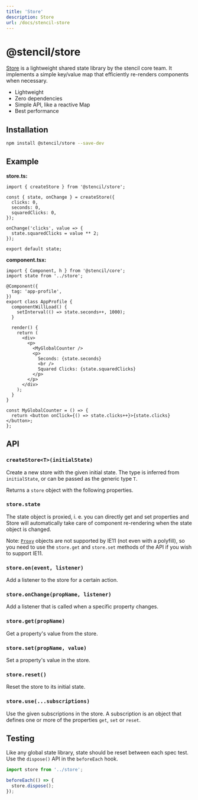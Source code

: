 ```yaml
---
title: 'Store'
description: Store
url: /docs/stencil-store
---
```


# @stencil/store

[Store](https://github.com/ionic-team/stencil-store) is a lightweight shared state library by the stencil core team. It implements a simple key/value map that efficiently re-renders components when necessary.

- Lightweight
- Zero dependencies
- Simple API, like a reactive Map
- Best performance

## Installation

```bash
npm install @stencil/store --save-dev
```

## Example

**store.ts:**

```tsx
import { createStore } from '@stencil/store';

const { state, onChange } = createStore({
  clicks: 0,
  seconds: 0,
  squaredClicks: 0,
});

onChange('clicks', value => {
  state.squaredClicks = value ** 2;
});

export default state;
```

**component.tsx:**

```tsx
import { Component, h } from '@stencil/core';
import state from '../store';

@Component({
  tag: 'app-profile',
})
export class AppProfile {
  componentWillLoad() {
    setInterval(() => state.seconds++, 1000);
  }

  render() {
    return (
      <div>
        <p>
          <MyGlobalCounter />
          <p>
            Seconds: {state.seconds}
            <br />
            Squared Clicks: {state.squaredClicks}
          </p>
        </p>
      </div>
    );
  }
}

const MyGlobalCounter = () => {
  return <button onClick={() => state.clicks++}>{state.clicks}</button>;
};
```

## API

### `createStore<T>(initialState)`

Create a new store with the given initial state. The type is inferred from `initialState`, or can be passed as the generic type `T`.

Returns a `store` object with the following properties.

### `store.state`

The state object is proxied, i. e. you can directly get and set properties and Store will automatically take care of component re-rendering when the state object is changed.

Note: [`Proxy`](https://developer.mozilla.org/en-US/docs/Web/JavaScript/Reference/Global_Objects/Proxy) objects are not supported by IE11 (not even with a polyfill), so you need to use the `store.get` and `store.set` methods of the API if you wish to support IE11.

### `store.on(event, listener)`

Add a listener to the store for a certain action.

### `store.onChange(propName, listener)`

Add a listener that is called when a specific property changes.

### `store.get(propName)`

Get a property's value from the store.

### `store.set(propName, value)`

Set a property's value in the store.

### `store.reset()`

Reset the store to its initial state.

### `store.use(...subscriptions)`

Use the given subscriptions in the store. A subscription is an object that defines one or more of the properties `get`, `set` or `reset`.

## Testing

Like any global state library, state should be reset between each spec test.
Use the `dispose()` API in the `beforeEach` hook.

```ts
import store from '../store';

beforeEach(() => {
  store.dispose();
});
```
